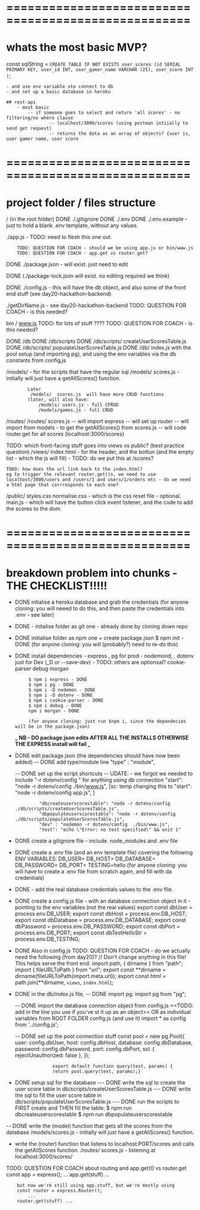 # ====================================================

# whats the most basic MVP?

const sqlString = `CREATE TABLE IF NOT EXISTS user_scores (id SERIAL PRIMARY KEY, user_id INT, user_gamer_name VARCHAR (25), user_score INT )`;

    - and use env variable sto connect to db
    - and set up a basic database in heroku

    ## rest-api
        - most basic
            -- if someone goes to select and return 'all scores' - no filtering/no where clause
                    -- localhost/3000/scores (using postman intiially to send get request)
                    -- returns the data as an array of objects? {user is, user gamer name, user score

# ====================================================

# project folder / files structure

/ (in the root folder)
DONE ./.gitignore
DONE ./.env
DONE ./.env.example - just to hold a blank .env template, without any values

./app.js - TODO: need to flesh this one out.

        TODO: QUESTION FOR COACH - should we be using app.js or bin/www.js
        TODO: QUESTION FOR COACH - app.get vs router.get?

DONE ./package.json - will exist. just need to edit

DONE (./package-lock.json will exist. no editing required we think)

DONE ./config.js - this will have the db object, and also some of the front end stuff (see day20-hackathon-backend)

./getDirName.js - see day20-hackathon-backend TODO: QUESTION FOR COACH - is this needed?

bin /
www.js TODO: for lots of stuff ???? TODO: QUESTION FOR COACH - is this needed?

DONE /db
DONE /db/scripts
DONE /db/scripts/ createUserScoresTable.js
DONE /db/scripts/ populateUserScoresTable.js
DONE /db/ index.js with the pool setup (and importing pg), and using the env variables via the db constants from config,js

/models/ - for the scripts that have the regular sql
/models/ scores.js - initially will just have a getAllScores() function.

            Later
             /models/  scores.js  will have more CRUD functions
            (later, will also have:
                /models/ users.js - full CFRUD
                /models/games.js - full CRUD

/routes/
/routes/ scores.js
-- will import express
-- will set up router
-- will import from models - to get the getAllScores() from scores.js
-- will code router.get for all scores (localhost:3000/scores)

TODO: which front-facing stuff goes into views vs public? (best practice question)
/views/
index.html - for the header, and the bottun (and the empty list - which the js will fill) - TODO: do we put this at /scores?

    TODO: how does the url link back to the index.html?
    eg to trigger the relevant router.get()s, we need to use localhost/3000/users and /users/1 and users/1/orders etc - do we need a html page that corrresponds to each one?

/public/
styles.css
normalise.css - which is the css reset file - optional.
main.js - which will have the button click event listener, and the code to add the scores to the dom.

# ====================================================

# breakdown problem into chunks - THE CHECKLIST!!!!!

-   DONE intialise a heroku database and grab the credentials
    (for anyone cloning: you will neeed to do this, and then paste the credentials into .env - see later)

-   DONE - initalise folder as git one - already done by cloning down repo

-   DONE initialise folder as npm one + create package.json
    $ npm init - DONE
    (for anyone cloning: you will (probably?) need to re-do this)

-   DONE install dependencies - express , pg for prod - nodemond, , dotenv just for Dev (\_D or --save-dev) - TODO: others are optionsal? cookie-parser debug morgan

             $ npm i express - DONE
             $ npm i pg - DONE
             $ npm i -D nodemon - DONE
             $ npm i -D dotenv - DONE
             $ npm i cookie-parser - DONE
             $ npm i debug - DONE
             npm i morgan - DONE

             (for anyone cloning: just run $npm i, since the dependecies will be in the package.json)

    **_ NB - DO package.json edits AFTER ALL THE INSTALLS OTHERWISE THE EXPRESS install will fail _**

-   DONE edit package.json (the dependencies should have now been added)
    -- DONE add type/module line
    "type" : "module",

    -- DONE set up the script shortcuts
    -- UDATE: - we forgot we needed to include "-r dotenv/config " for anything using db connection
    "start": "node -r dotenv/config ./bin/www.js",
    [sc: temp changing this to "start": "node -r dotenv/config app.js", ]

                 "dbcreateuserscorestable": "node -r dotenv/config ./db/scripts/createUserScoresTable.js",
                 "dbpopulateuserscorestable": "node -r dotenv/config ./db/scripts/populateUserScoresTable.js",
                 "dev" : "nodemon -r dotenv/config  ./bin/www.js",
                 "test": "echo \"Error: no test specified\" && exit 1"

-   DONE create a gitignore file - include. node_modules and .env file

-   DONE create a .env file (and an env template file) covering the following ENV VARIABLES:
    DB_USER=
    DB_HOST=
    DB_DATABASE=
    DB_PASSWORD=
    DB_PORT=
    TESTING=hello
    (for anyone cloning: you will have to create a .env file from scratch again, and fill with da credentials)

-   DONE - add the real database credentials values to the .env file.

-   DONE create a config.js file - with an database connection object in it - pointing to the env variables (not the real values)
    export const dbUser = process.env.DB_USER;
    export const dbHost = process.env.DB_HOST;
    export const dbDatabase = process.env.DB_DATABASE;
    export const dbPassword = process.env.DB_PASSWORD;
    export const dbPort = process.env.DB_PORT;
    export const dbTestHelloStr = process.env.DB_TESTING;

-   DONE Also in config.js TODO: QUESTION FOR COACH - do we actually need the following (from day20)?
    // Don't change anything in this file! This helps serve the front end.
    import path, { dirname } from "path";
    import { fileURLToPath } from "url";
    export const **dirname = dirname(fileURLToPath(import.meta.url));
    export const html = path.join(**dirname, `views`, `index.html`);

-   DONE in the db/index.js file,
    -- DONE import pg:
    import pg from "pg";

    -- DONE import the database connection object from config.js
    <<TODO: add in the line you use if you've st it up as an object>>
    OR
    as individual variables from ROOT FOLDER config.js (and use it)
    import \* as config from '../config.js';

    -- DONE set up the pool connection stuff
    const pool = new pg.Pool({
    user: config.dbUser,
    host: config.dbHost,
    database: config.dbDatabase,
    password: config.dbPassword,
    port: config.dbPort,
    ssl: { rejectUnauthorized: false },
    });

                      export default function query(text, params) {
                      return pool.query(text, params);}

-   DONE setup sql for the database
    --- DONE write the sql to create the user score table in db/scripts/createUserScoresTable.js
    --- DONE write the sql to fill the user score table in db/scripts/populateUserScoresTable.js
    --- DONE run the scripts to FIRST create and THEN fill the table:
    $ npm run dbcreateuserscorestable
    $ npm run dbpopulateuserscorestable

-- DONE write the (model) function that gets all the scores from the database
/models/scores.js - initially will just have a getAllScores() function.

-   write the (router) function that listens to localhost:PORT/scores
    and calls the getAllScores function.
    /routes/ scores.js - listening at localhost:3000/scores/

TODO: QUESTION FOR COACH about routing and app.get(0 vs router.get
const app = express();
...
app.get(stuff) ...

        but now we're still using app.stuff, but we're mostly using
        const router = express.Router();
            ...
        router.get(stuff) ...

